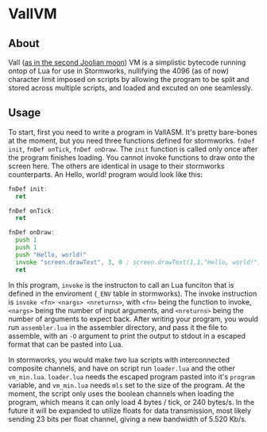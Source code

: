 # VallVM
## About
Vall ([as in the second Joolian moon](https://wiki.kerbalspaceprogram.com/wiki/Vall)) VM is a simplistic bytecode running ontop of Lua for use in Stormworks, nullifying the 4096 (as of now) character limit imposed on scripts by allowing the program to be split
and stored across multiple scripts, and loaded and excuted on one seamlessly.
## Usage
To start, first you need to write a program in VallASM. It's pretty bare-bones at the moment, but you need three functions defined for stormworks. `fnDef init`, `fnDef onTick`, `fnDef onDraw`.
The `init` function is called only once after the program finishes loading. You cannot invoke functions to draw onto the screen here. The others are identical in usage to their stormworks counterparts.
An Hello, world! program would look like this:
```asm
fnDef init:
  ret

fnDef onTick:
  ret

fnDef onDraw:
  push 1
  push 1
  push "Hello, world!"
  invoke "screen.drawText", 3, 0 ; screen.drawText(1,1,"Hello, world!")
  ret
```
In this program, `invoke` is the instructon to call an Lua funciton that is defined in the enviroment (`_ENV` table in stormworks). The invoke instruction is `invoke <fn> <nargs> <nreturns>`, with `<fn>` being the function to invoke, `<nargs>` being the number of input arguments, and `<nreturns>` being the number of arguments to expect back.
After writing your program, you would run `assembler.lua` in the assembler directory, and pass it the file to assemble, with an `-O` argument to print the output to stdout in a escaped format that can be pasted into Lua.

In stormworks, you would make two lua scripts with interconnected composite channels, and have on script run `loader.lua` and the other `vm_min.lua`. `loader.lua` needs the escaped program pasted into it's `program` variable, and `vm_min.lua` needs `mls` set to the size of the program. At the moment, the script only uses the boolean channels when loading the program, which means it can only load 4 bytes / tick, or 240 bytes/s. In the future it will be expanded to utilize floats for data transmission, most likely sending 23 bits per float channel, giving a new bandwidth of 5.520 Kb/s.

